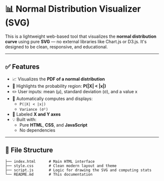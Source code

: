 
# 📊 Normal Distribution Visualizer (SVG)

This is a lightweight web-based tool that visualizes the **normal distribution curve** using pure **SVG** — no external libraries like Chart.js or D3.js. It's designed to be clean, responsive, and educational.

---

## ✅ Features

- 📈 Visualizes the **PDF of a normal distribution**
- 🎯 Highlights the probability region: **P(|X| < |x|)**
- ✏️ User inputs: mean (μ), standard deviation (σ), and a value x
- 📐 Automatically computes and displays:
  - `P(|X| < |x|)`
  - `Variance (σ²)`
- 🧭 Labeled **X and Y axes**
- 💡 Built with:
  - Pure **HTML**, **CSS**, and **JavaScript**
  - No dependencies

---

## 📁 File Structure

```plaintext
├── index.html      # Main HTML interface
├── style.css       # Clean modern layout and theme
├── script.js       # Logic for drawing the SVG and computing stats
└── README.md       # This documentation
